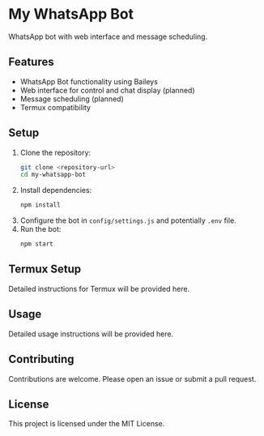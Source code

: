 # My WhatsApp Bot

WhatsApp bot with web interface and message scheduling.

## Features

- WhatsApp Bot functionality using Baileys
- Web interface for control and chat display (planned)
- Message scheduling (planned)
- Termux compatibility

## Setup

1.  Clone the repository:
    ```bash
    git clone <repository-url>
    cd my-whatsapp-bot
    ```
2.  Install dependencies:
    ```bash
    npm install
    ```
3.  Configure the bot in `config/settings.js` and potentially `.env` file.
4.  Run the bot:
    ```bash
    npm start
    ```

## Termux Setup

Detailed instructions for Termux will be provided here.

## Usage

Detailed usage instructions will be provided here.

## Contributing

Contributions are welcome. Please open an issue or submit a pull request.

## License

This project is licensed under the MIT License.

